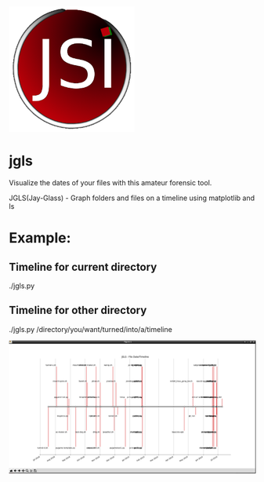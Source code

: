 ![alt text](https://github.com/J216/simple_tag_replace/raw/master/jsi-logo-256.png "JSI Logo")
# jgls

Visualize the dates of your files with this amateur forensic tool.

JGLS(Jay-Glass) - Graph folders and files on a timeline using matplotlib and ls 

# Example:

## Timeline for current directory
./jgls.py

## Timeline for other directory
./jgls.py /directory/you/want/turned/into/a/timeline

![alt text](https://github.com/J216/jgls/raw/master/Screenshot_2019-07-09_12-50-08.png "JGLS screenshot")

